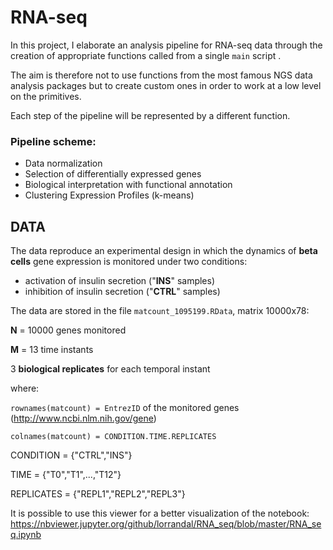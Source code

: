 # RNA-seq

In this project, I elaborate an analysis pipeline for RNA-seq data through the creation of appropriate functions called from a single ```main``` script . 

The aim is therefore not to use functions from the most famous NGS data analysis packages but to create custom ones in order to work at a low level on the primitives.

Each step of the pipeline will be represented by a different function.

### **Pipeline scheme:**
 - Data normalization
 - Selection of differentially expressed genes
 - Biological interpretation with functional annotation
 - Clustering Expression Profiles (k-means)
## DATA

The data reproduce an experimental design in which the dynamics of **beta cells** gene expression is monitored under two conditions:

- activation of insulin secretion ("**INS**" samples)
- inhibition of insulin secretion ("**CTRL**" samples)

The data are stored in the file ```matcount_1095199.RData```, matrix 10000x78:

**N** = 10000 genes monitored

**M** = 13 time instants

3 **biological replicates** for each temporal instant

where:

```rownames(matcount) = EntrezID``` of the monitored genes
(http://www.ncbi.nlm.nih.gov/gene)

```colnames(matcount) = CONDITION.TIME.REPLICATES```

CONDITION = {"CTRL","INS"}

TIME = {"T0","T1",...,"T12"}

REPLICATES = {"REPL1","REPL2","REPL3"}

It is possible to use this viewer for a better visualization of the notebook:
https://nbviewer.jupyter.org/github/lorrandal/RNA_seq/blob/master/RNA_seq.ipynb

